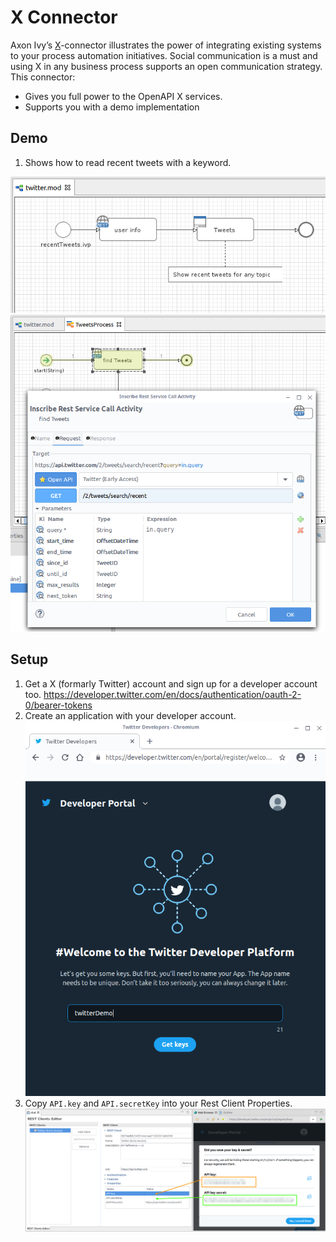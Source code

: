 # X Connector
Axon Ivy’s [X](https://twitter.com/)-connector illustrates the power of
integrating existing systems to your process automation initiatives. Social
communication is a must and using X in any business process supports an
open communication strategy. This
connector:

- Gives you full power to the OpenAPI X services.
- Supports you with a demo implementation

## Demo

1. Shows how to read recent tweets with a keyword.

![read-tweets](images/demo_readTweets.png)
![recent-tweets](images/demo_tweetQuery.png)


## Setup

1. Get a X (formarly Twitter) account and sign up for a developer account too.
https://developer.twitter.com/en/docs/authentication/oauth-2-0/bearer-tokens
2. Create an application with your developer account.
![create-app](images/twitterDev_createApp.png)
3. Copy `API.key` and `API.secretKey` into your Rest Client Properties.
![save-keys](images/twitterDev_copyKeys.png)
